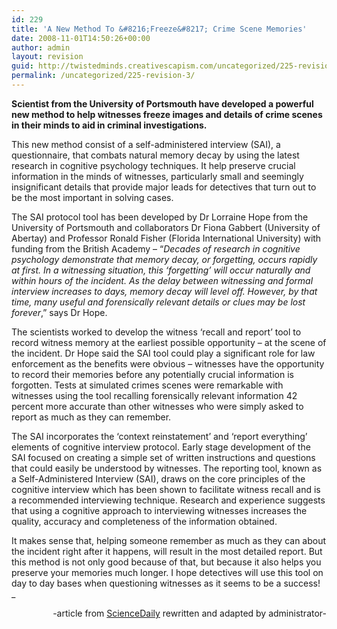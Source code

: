 ```yaml
---
id: 229
title: 'A New Method To &#8216;Freeze&#8217; Crime Scene Memories'
date: 2008-11-01T14:50:26+00:00
author: admin
layout: revision
guid: http://twistedminds.creativescapism.com/uncategorized/225-revision-3/
permalink: /uncategorized/225-revision-3/
---
```

<p class="dropcap-first">
  <strong>Scientist from the University of Portsmouth have developed a powerful new method to help witnesses freeze images and details of crime scenes in their minds to aid in criminal investigations.</strong>
</p>

This new method consist of a self-administered interview (SAI), a questionnaire, that combats natural memory decay by using the latest research in cognitive psychology techniques. It help preserve crucial information in the minds of witnesses, particularly small and seemingly insignificant details that provide major leads for detectives that turn out to be the most important in solving cases.

The SAI protocol tool has been developed by Dr Lorraine Hope from the University of Portsmouth and collaborators Dr Fiona Gabbert (University of Abertay) and Professor Ronald Fisher (Florida International University) with funding from the British Academy &#8211; &#8220;_Decades of research in cognitive psychology demonstrate that memory decay, or forgetting, occurs rapidly at first. In a witnessing situation, this ‘forgetting’ will occur naturally and within hours of the incident. As the delay between witnessing and formal interview increases to days, memory decay will level off. However, by that time, many useful and forensically relevant details or clues may be lost forever_,&#8221; says Dr Hope.

The scientists worked to develop the witness ‘recall and report’ tool to record witness memory at the earliest possible opportunity &#8211; at the scene of the incident. Dr Hope said the SAI tool could play a significant role for law enforcement as the benefits were obvious &#8211; witnesses have the opportunity to record their memories before any potentially crucial information is forgotten. Tests at simulated crimes scenes were remarkable with witnesses using the tool recalling forensically relevant information 42 percent more accurate than other witnesses who were simply asked to report as much as they can remember.

The SAI incorporates the ‘context reinstatement’ and ‘report everything’ elements of cognitive interview protocol. Early stage development of the SAI focused on creating a simple set of written instructions and questions that could easily be understood by witnesses. The reporting tool, known as a Self-Administered Interview (SAI), draws on the core principles of the cognitive interview which has been shown to facilitate witness recall and is a recommended interviewing technique. Research and experience suggests that using a cognitive approach to interviewing witnesses increases the quality, accuracy and completeness of the information obtained.

It makes sense that, helping someone remember as much as they can about the incident right after it happens, will result in the most detailed report. But this method is not only good because of that, but because it also helps you preserve your memories much longer. I hope detectives will use this tool on day to day bases when questioning witnesses as it seems to be a success!  
_</p> 

<p style="text-align: right;">
  -article from <a href="http://www.sciencedaily.com" title="Science Daily">ScienceDaily</a> rewritten and adapted by administrator-
</p>

</em>
